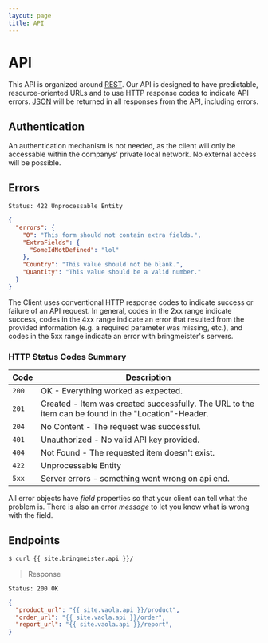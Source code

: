 ```yaml
---
layout: page
title: API
---
```


# API

This API is organized around [REST][REST]. Our API is designed to have predictable, resource-oriented URLs and to use HTTP response codes to indicate API errors. [JSON][JSON] will be returned in all responses from the API, including errors.

## Authentication

An authentication mechanism is not needed, as the client will only be accessable within the companys' private local network.
No external access will be possible.

## Errors

```nginx
Status: 422 Unprocessable Entity
```

```json
{
  "errors": {
    "0": "This form should not contain extra fields.",
    "ExtraFields": {
      "SomeIdNotDefined": "lol"
    },
    "Country": "This value should not be blank.",
    "Quantity": "This value should be a valid number."
  }
}
```

The Client uses conventional HTTP response codes to indicate success or failure of an API request. In general, codes in the 2xx range indicate success, codes in the 4xx range indicate an error that resulted from the provided information (e.g. a required parameter was missing, etc.), and codes in the 5xx range indicate an error with bringmeister's servers.

### HTTP Status Codes Summary

Code   | Description
---    |---
`200`  | OK - Everything worked as expected.
`201`  | Created - Item was created successfully. The URL to the item can be found in the "Location"-Header.
`204`  | No Content - The request was successful.
`401`  | Unauthorized - No valid API key provided.
`404`  | Not Found - The requested item doesn't exist.
`422`  |  Unprocessable Entity
`5xx`  | Server errors - something went wrong on api end.

All error objects have _field_ properties so that your client can tell what the problem is. There is also an error _message_ to let you know what is wrong with the field.

## Endpoints

```sh
$ curl {{ site.bringmeister.api }}/
```

> Response

```nginx
Status: 200 OK
```
```json
{
  "product_url": "{{ site.vaola.api }}/product",
  "order_url": "{{ site.vaola.api }}/order",
  "report_url": "{{ site.vaola.api }}/report",
}
```


  [REST]: http://en.wikipedia.org/wiki/Representational_State_Transfer
  [JSON]: http://www.json.org/
  [HTTP Basic Auth]: http://en.wikipedia.org/wiki/Basic_access_authentication
  [HTTPS]: http://en.wikipedia.org/wiki/HTTP_Secure
  [login]: /api/login/
  [createuser]: /api/user/#toc_1

